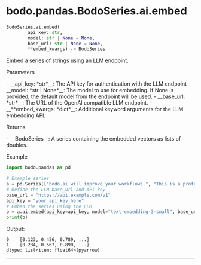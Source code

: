 # bodo.pandas.BodoSeries.ai.embed

```py
BodoSeries.ai.embed(
        api_key: str,
        model: str | None = None,
        base_url: str | None = None,
        **embed_kwargs) -> BodoSeries
```
Embed a series of strings using an LLM endpoint.
<p class="api-header">Parameters</p>
- __api_key: *str*__: The API key for authentication with the LLM endpoint
- __model: *str | None*__: The model to use for embedding. If None is provided, the default model from the endpoint will be used.
- __base_url: *str*__: The URL of the OpenAI compatible LLM endpoint.
- __**embed_kwargs: *dict*__: Additional keyword arguments for the LLM embedding API.
<p class="api-header">Returns</p>
- __BodoSeries__: A series containing the embedded vectors as lists of doubles.
<p class="api-header">Example</p>

```py
import bodo.pandas as pd

# Example series
a = pd.Series(["bodo.ai will improve your workflows.", "This is a professional sentence."])
# Define the LLM base_url and API key
base_url = "https://api.example.com/v1"
api_key = "your_api_key_here"
# Embed the series using the LLM
b = a.ai.embed(api_key=api_key, model="text-embedding-3-small", base_url=base_url)
print(b)
```

Output:
```
0    [0.123, 0.456, 0.789, ...]
1    [0.234, 0.567, 0.890, ...]
dtype: list<item: float64>[pyarrow]
```

---
